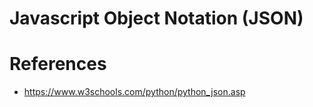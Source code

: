 # Javascript Object Notation (JSON)

# References

- https://www.w3schools.com/python/python_json.asp